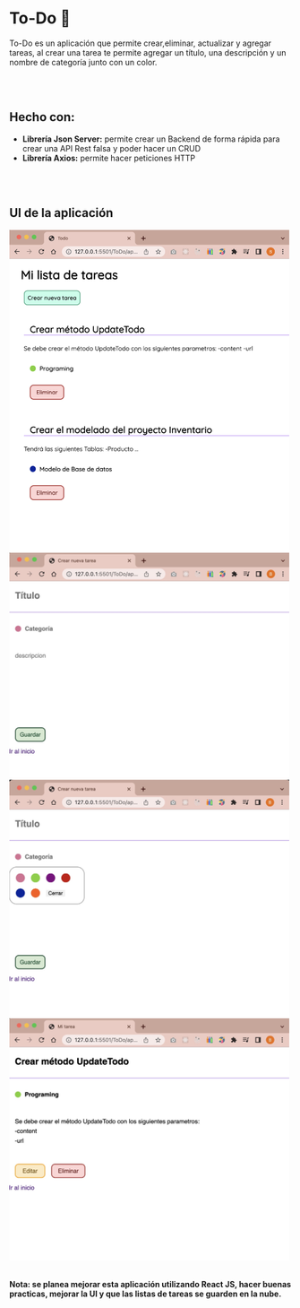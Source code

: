 # To-Do 📝

To-Do es un aplicación que permite crear,eliminar, actualizar y agregar tareas, al crear una tarea te permite agregar un título, una descripción y un nombre de categoría junto con un color.

<br>
<br>
<h2> Hecho con: </h2>
<ul>
 <li><b>Librería Json Server:</b> permite crear un Backend de forma rápida para crear una API Rest falsa y poder hacer un CRUD</li>
 <li><b>Librería Axios:</b> permite hacer peticiones HTTP</li>
</ul>
<br>
<br>

<h2>UI de la aplicación</h2>

 <img src="/image/home.jpeg"  width="500px" heigth="500px">
 <img src="/image/create-todo.jpeg" width="500px" heigth="500px">
 <img src="/image/view-todo-2.jpeg" width="500px" heigth="500px">
 <img src="/image/view-todo-1.jpeg" width="500px" heigth="500px">
  




<br> <strong>Nota: se planea mejorar esta aplicación utilizando React JS, hacer buenas practicas, mejorar la UI y que las listas de tareas se guarden en la nube.</strong>
